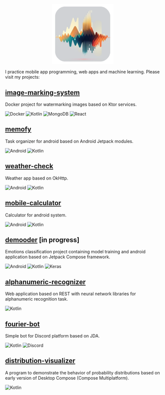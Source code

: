 <p align="center">
    <img src="https://raw.githubusercontent.com/ExaggeratedRumors/demooder/master/refs/logo.png" width="200" alt="logo"/> 
</p>

I practice mobile app programming, web apps and machine learning.
Please visit my projects:

## <a href="https://github.com/ExaggeratedRumors/image-marking-system">image-marking-system</a>
Docker project for watermarking images based on Ktor services.

![Docker](https://img.shields.io/badge/docker-%230db7ed.svg?style=for-the-badge&logo=docker&logoColor=white) ![Kotlin](https://img.shields.io/badge/kotlin-%237F52FF.svg?style=for-the-badge&logo=kotlin&logoColor=white) ![MongoDB](https://img.shields.io/badge/MongoDB-%234ea94b.svg?style=for-the-badge&logo=mongodb&logoColor=white) ![React](https://img.shields.io/badge/react-%2320232a.svg?style=for-the-badge&logo=react&logoColor=%2361DAFB)	

## <a href="https://github.com/ExaggeratedRumors/memofy">memofy</a>
Task organizer for android based on Android Jetpack modules. 

![Android](https://img.shields.io/badge/Android-3DDC84?style=for-the-badge&logo=android&logoColor=white) ![Kotlin](https://img.shields.io/badge/kotlin-%237F52FF.svg?style=for-the-badge&logo=kotlin&logoColor=white)

## <a href="https://github.com/ExaggeratedRumors/weather-check">weather-check</a>
Weather app based on OkHttp.

![Android](https://img.shields.io/badge/Android-3DDC84?style=for-the-badge&logo=android&logoColor=white) ![Kotlin](https://img.shields.io/badge/kotlin-%237F52FF.svg?style=for-the-badge&logo=kotlin&logoColor=white)

## <a href="https://github.com/ExaggeratedRumors/mobile-calculator">mobile-calculator</a>
Calculator for android system.

![Android](https://img.shields.io/badge/Android-3DDC84?style=for-the-badge&logo=android&logoColor=white) ![Kotlin](https://img.shields.io/badge/kotlin-%237F52FF.svg?style=for-the-badge&logo=kotlin&logoColor=white)

## <a href="https://github.com/ExaggeratedRumors/demooder">demooder</a> [in progress]
Emotions classification project containing model training and android application based on Jetpack Compose framework.

![Android](https://img.shields.io/badge/Android-3DDC84?style=for-the-badge&logo=android&logoColor=white) ![Kotlin](https://img.shields.io/badge/kotlin-%237F52FF.svg?style=for-the-badge&logo=kotlin&logoColor=white) ![Keras](https://img.shields.io/badge/Keras-%23D00000.svg?style=for-the-badge&logo=Keras&logoColor=white)

## <a href="https://github.com/ExaggeratedRumors/alphanumeric-recognizer">alphanumeric-recognizer</a>
Web application based on REST with neural network libraries for alphanumeric recognition task.

![Kotlin](https://img.shields.io/badge/kotlin-%237F52FF.svg?style=for-the-badge&logo=kotlin&logoColor=white)

## <a href="https://github.com/ExaggeratedRumors/fourier-bot">fourier-bot</a>
Simple bot for Discord platform based on JDA.

![Kotlin](https://img.shields.io/badge/kotlin-%237F52FF.svg?style=for-the-badge&logo=kotlin&logoColor=white) ![Discord](https://img.shields.io/badge/Discord-%235865F2.svg?style=for-the-badge&logo=discord&logoColor=white)

## <a href="https://github.com/ExaggeratedRumors/distribution-visualizer">distribution-visualizer</a>
A program to demonstrate the behavior of probability distributions based on early version of Desktop Compose (Compose Multiplatform).

![Kotlin](https://img.shields.io/badge/kotlin-%237F52FF.svg?style=for-the-badge&logo=kotlin&logoColor=white)

